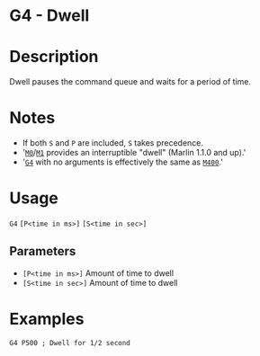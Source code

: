 # G4 - Dwell

# Description
Dwell pauses the command queue and waits for a period of time.

# Notes
- If both `S` and `P` are included, `S` takes precedence.
- '[`M0`](/docs/gcode/M000-M001.html)/[`M1`](/docs/gcode/M000-M001.html) provides an interruptible "dwell" (Marlin 1.1.0 and up).'
- '[`G4`](/docs/gcode/G004.html) with no arguments is effectively the same as [`M400`](/docs/gcode/M400.html).'

# Usage
`G4` `[P<time in ms>]` `[S<time in sec>]`

## Parameters
- `[P<time in ms>]` Amount of time to dwell
- `[S<time in sec>]` Amount of time to dwell

# Examples
```
G4 P500 ; Dwell for 1/2 second
```